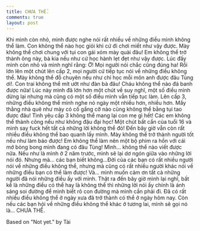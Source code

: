 ```yaml
---
title: CHƯA THỂ.
comments: true
layout: post
---
```


Khi mình còn nhỏ, mình được nghe nói rất nhiều về những điều mình không thể làm. Con không thể nào học giỏi khi cứ đi chơi miết như vậy được. Mày không thể chơi chung với tụi con gái xóm mày quài đâu! Em không thể trở thành ông này, bà kia nếu như cứ học hành lẹt đẹt như vậy được. Lúc đấy mình còn nhỏ và mình nghĩ rằng: Ờ! Mọi người nói chắc cũng đúng ha! Rồi lớn lên một chút lên cấp 2, mọi người cứ tiếp tục nói về những điều không thể. Mày không thể đỗ chuyên nếu như chỉ học mỗi môn anh được đâu Tùng ơi!. Con trai không thể mít ướt như đàn bà đâu! Cháu không thể nào đá banh được nữa! Lúc này mình đã lớn hơn một chút về suy nghĩ, một số điều mình dừng lại nhưng mà cũng có một số điều mình vẫn tiếp tục làm. Lên cấp 3, những điều không thể mình nghe nó ngày một nhiều hơn, nhiều hơn. Mấy thằng nhà quê như mày có cố gắng cỡ nào cũng không thể bằng tụi tao được đâu! Tình yêu cấp 3 không thể mang lại con mẹ gì hết! Các em không thể thành công nếu như không đậu đại học! Một chút bất cẩn của tuổi 16 và mình say fuck hết tất cả những lời không thể đó! Đến bây giờ vẫn còn rất nhiều điều không thể bao quanh lấy mình. Mày không thể trở thành người tốt nếu như làm báo được! Em không thể làm nên một bộ phim ra hồn với cái mớ bòng bong mình đang có đâu Tùng! Mình... không thể nào viết được nữa. Nếu như là mình ở 2 năm trước, mình sẽ lại dơ ngón giữa vào những lời nói đó. Nhưng mà... các bạn biết không...Đời của các bạn có rất nhiều người nói về những điều không thể, nhưng mà cũng có rất nhiều người khác nói về những điều bạn có thể làm được! Và... mình muốn cảm ơn tất cả những người đã nói những điều ấy với mình. Thật ra đến bây giờ mình lại nghĩ, bất kể là những điều có thể hay là không thể thì những lời nói ấy chính là ánh sáng soi đường để mình biết rõ con đường mà mình cần phải đi. Đã có rất nhiều điều không thể ở ngày xưa đã trở thành có thể ở ngày hôm nay. Còn nếu các bạn hỏi về những điều không thể khác ở tương lai, mình sẽ gọi nó là... CHƯA THỂ.


Based on "Not yet." by Tài
